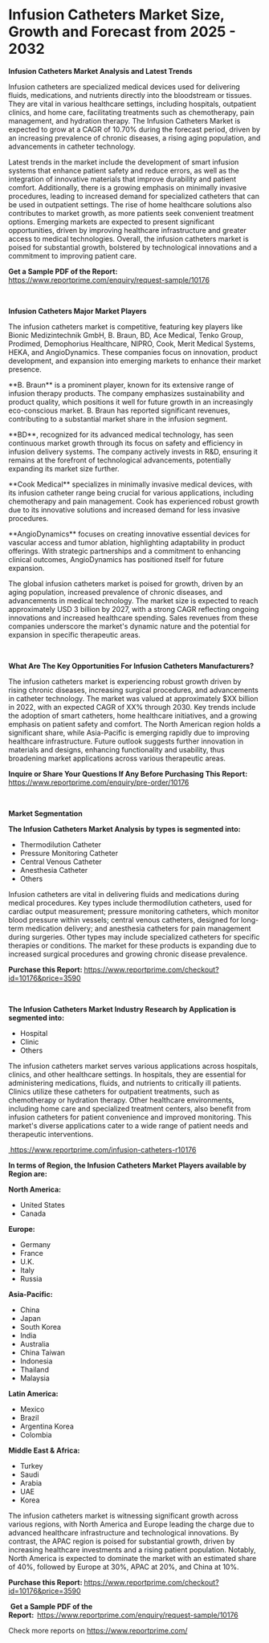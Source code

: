 <p><h1>Infusion Catheters Market Size, Growth and Forecast from 2025 - 2032</h1></p><p><strong>Infusion Catheters Market Analysis and Latest Trends</strong></p>
<p><p>Infusion catheters are specialized medical devices used for delivering fluids, medications, and nutrients directly into the bloodstream or tissues. They are vital in various healthcare settings, including hospitals, outpatient clinics, and home care, facilitating treatments such as chemotherapy, pain management, and hydration therapy. The Infusion Catheters Market is expected to grow at a CAGR of 10.70% during the forecast period, driven by an increasing prevalence of chronic diseases, a rising aging population, and advancements in catheter technology.</p><p>Latest trends in the market include the development of smart infusion systems that enhance patient safety and reduce errors, as well as the integration of innovative materials that improve durability and patient comfort. Additionally, there is a growing emphasis on minimally invasive procedures, leading to increased demand for specialized catheters that can be used in outpatient settings. The rise of home healthcare solutions also contributes to market growth, as more patients seek convenient treatment options. Emerging markets are expected to present significant opportunities, driven by improving healthcare infrastructure and greater access to medical technologies. Overall, the infusion catheters market is poised for substantial growth, bolstered by technological innovations and a commitment to improving patient care.</p></p>
<p><strong>Get a Sample PDF of the Report:&nbsp;</strong> <a href="https://www.reportprime.com/enquiry/request-sample/10176?utm_campaign=2743&utm_medium=2&utm_source=Github&utm_content=ia&utm_term=20032025&utm_id=infusion-catheters">https://www.reportprime.com/enquiry/request-sample/10176</a></p>
<p>&nbsp;</p>
<p><strong>Infusion Catheters Major Market Players</strong></p>
<p><p>The infusion catheters market is competitive, featuring key players like Bionic Medizintechnik GmbH, B. Braun, BD, Ace Medical, Tenko Group, Prodimed, Demophorius Healthcare, NIPRO, Cook, Merit Medical Systems, HEKA, and AngioDynamics. These companies focus on innovation, product development, and expansion into emerging markets to enhance their market presence.</p><p>**B. Braun** is a prominent player, known for its extensive range of infusion therapy products. The company emphasizes sustainability and product quality, which positions it well for future growth in an increasingly eco-conscious market. B. Braun has reported significant revenues, contributing to a substantial market share in the infusion segment.</p><p>**BD**, recognized for its advanced medical technology, has seen continuous market growth through its focus on safety and efficiency in infusion delivery systems. The company actively invests in R&D, ensuring it remains at the forefront of technological advancements, potentially expanding its market size further.</p><p>**Cook Medical** specializes in minimally invasive medical devices, with its infusion catheter range being crucial for various applications, including chemotherapy and pain management. Cook has experienced robust growth due to its innovative solutions and increased demand for less invasive procedures.</p><p>**AngioDynamics** focuses on creating innovative essential devices for vascular access and tumor ablation, highlighting adaptability in product offerings. With strategic partnerships and a commitment to enhancing clinical outcomes, AngioDynamics has positioned itself for future expansion.</p><p>The global infusion catheters market is poised for growth, driven by an aging population, increased prevalence of chronic diseases, and advancements in medical technology. The market size is expected to reach approximately USD 3 billion by 2027, with a strong CAGR reflecting ongoing innovations and increased healthcare spending. Sales revenues from these companies underscore the market's dynamic nature and the potential for expansion in specific therapeutic areas.</p></p>
<p>&nbsp;</p>
<p><strong>What Are The Key Opportunities For Infusion Catheters Manufacturers?</strong></p>
<p><p>The infusion catheters market is experiencing robust growth driven by rising chronic diseases, increasing surgical procedures, and advancements in catheter technology. The market was valued at approximately $XX billion in 2022, with an expected CAGR of XX% through 2030. Key trends include the adoption of smart catheters, home healthcare initiatives, and a growing emphasis on patient safety and comfort. The North American region holds a significant share, while Asia-Pacific is emerging rapidly due to improving healthcare infrastructure. Future outlook suggests further innovation in materials and designs, enhancing functionality and usability, thus broadening market applications across various therapeutic areas.</p></p>
<p><strong>Inquire or Share Your Questions If Any Before Purchasing This Report:</strong> <a href="https://www.reportprime.com/enquiry/pre-order/10176?utm_campaign=2743&utm_medium=2&utm_source=Github&utm_content=ia&utm_term=20032025&utm_id=infusion-catheters">https://www.reportprime.com/enquiry/pre-order/10176</a></p>
<p>&nbsp;</p>
<p><strong>Market Segmentation</strong></p>
<p><strong>The Infusion Catheters Market Analysis by types is segmented into:</strong></p>
<p><ul><li>Thermodilution Catheter</li><li>Pressure Monitoring Catheter</li><li>Central Venous Catheter</li><li>Anesthesia Catheter</li><li>Others</li></ul></p>
<p><p>Infusion catheters are vital in delivering fluids and medications during medical procedures. Key types include thermodilution catheters, used for cardiac output measurement; pressure monitoring catheters, which monitor blood pressure within vessels; central venous catheters, designed for long-term medication delivery; and anesthesia catheters for pain management during surgeries. Other types may include specialized catheters for specific therapies or conditions. The market for these products is expanding due to increased surgical procedures and growing chronic disease prevalence.</p></p>
<p><strong>Purchase this Report:&nbsp;</strong><a href="https://www.reportprime.com/checkout?id=10176&price=3590&utm_campaign=2743&utm_medium=2&utm_source=Github&utm_content=ia&utm_term=20032025&utm_id=infusion-catheters">https://www.reportprime.com/checkout?id=10176&price=3590</a></p>
<p>&nbsp;</p>
<p><strong>The Infusion Catheters Market Industry Research by Application is segmented into:</strong></p>
<p><ul><li>Hospital</li><li>Clinic</li><li>Others</li></ul></p>
<p><p>The infusion catheters market serves various applications across hospitals, clinics, and other healthcare settings. In hospitals, they are essential for administering medications, fluids, and nutrients to critically ill patients. Clinics utilize these catheters for outpatient treatments, such as chemotherapy or hydration therapy. Other healthcare environments, including home care and specialized treatment centers, also benefit from infusion catheters for patient convenience and improved monitoring. This market's diverse applications cater to a wide range of patient needs and therapeutic interventions.</p></p>
<p><a href="https://www.reportprime.com/infusion-catheters-r10176?utm_campaign=2743&utm_medium=2&utm_source=Github&utm_content=ia&utm_term=20032025&utm_id=infusion-catheters">&nbsp;https://www.reportprime.com/infusion-catheters-r10176</a></p>
<p><strong>In terms of Region, the Infusion Catheters Market Players available by Region are:</strong></p>
<p>
    <p> <strong> North America: </strong>
        <ul>
            <li>United States</li>
            <li>Canada</li>
        </ul>
        </p> 
    <p> <strong> Europe: </strong>
        <ul>
            <li>Germany</li>
            <li>France</li>
            <li>U.K.</li>
            <li>Italy</li>
            <li>Russia</li>
        </ul>
        </p> 
    <p> <strong> Asia-Pacific: </strong>
        <ul>
            <li>China</li>
            <li>Japan</li>
            <li>South Korea</li>
            <li>India</li>
            <li>Australia</li>
            <li>China Taiwan</li>
            <li>Indonesia</li>
            <li>Thailand</li>
            <li>Malaysia</li>
        </ul>
        </p> 
    <p> <strong> Latin America: </strong>
        <ul>
            <li>Mexico</li>
            <li>Brazil</li>
            <li>Argentina Korea</li>
            <li>Colombia</li>
        </ul>
        </p> 
    <p> <strong> Middle East & Africa: </strong>
        <ul>
            <li>Turkey</li>
            <li>Saudi</li>
            <li>Arabia</li>
            <li>UAE</li>
            <li>Korea</li>
        </ul>
    </p>
    </p>
<p><p>The infusion catheters market is witnessing significant growth across various regions, with North America and Europe leading the charge due to advanced healthcare infrastructure and technological innovations. By contrast, the APAC region is poised for substantial growth, driven by increasing healthcare investments and a rising patient population. Notably, North America is expected to dominate the market with an estimated share of 40%, followed by Europe at 30%, APAC at 20%, and China at 10%.</p></p>
<p><strong>Purchase this Report: </strong><a href="https://www.reportprime.com/checkout?id=10176&price=3590&utm_campaign=2743&utm_medium=2&utm_source=Github&utm_content=ia&utm_term=20032025&utm_id=infusion-catheters">https://www.reportprime.com/checkout?id=10176&price=3590</a></p>
<p>&nbsp;<strong>Get a Sample PDF of the Report:&nbsp;&nbsp;</strong><a href="https://www.reportprime.com/enquiry/request-sample/10176?utm_campaign=2743&utm_medium=2&utm_source=Github&utm_content=ia&utm_term=20032025&utm_id=infusion-catheters">https://www.reportprime.com/enquiry/request-sample/10176</a></p>
<p><strong></strong></p>
<p>Check more reports on <a href="https://www.reportprime.com/?utm_campaign=2743&utm_medium=2&utm_source=Github&utm_content=ia&utm_term=20032025&utm_id=infusion-catheters">https://www.reportprime.com/</a></p>
